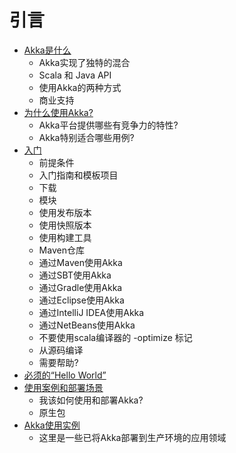 # 引言

* [Akka是什么](01_What_is_Akka.md)
  * Akka实现了独特的混合
  * Scala 和 Java API
  * 使用Akka的两种方式
  * 商业支持
* [为什么使用Akka?](02_Why_Akka.md)
  * Akka平台提供哪些有竞争力的特性?
  * Akka特别适合哪些用例?
* [入门](03_Getting_Started.md)
  * 前提条件
  * 入门指南和模板项目
  * 下载
  * 模块
  * 使用发布版本
  * 使用快照版本
  * 使用构建工具
  * Maven仓库
  * 通过Maven使用Akka
  * 通过SBT使用Akka
  * 通过Gradle使用Akka
  * 通过Eclipse使用Akka
  * 通过IntelliJ IDEA使用Akka
  * 通过NetBeans使用Akka
  * 不要使用scala编译器的 -optimize 标记
  * 从源码编译
  * 需要帮助?
* [必须的“Hello World”](04_The_Obligatory_Hello_World.md)
* [使用案例和部署场景](05_Use-case_and_Deployment_Scenarios.md)
  * 我该如何使用和部署Akka?
  * 原生包
* [Akka使用实例](06_Examples_of_use-cases_for_Akka.md)
  * 这里是一些已将Akka部署到生产环境的应用领域

